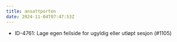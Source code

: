 ```yaml
---
title: ansattporten
date: 2024-11-04T07:47:53Z
---
```

- ID-4761: Lage egen feilside for ugyldig eller utløpt sesjon (#1105)

